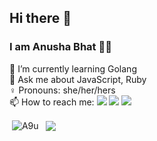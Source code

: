 ## Hi there 👋

### I am Anusha Bhat :woman_technologist:
🌱 I’m currently learning Golang <br>
💬 Ask me about JavaScript, Ruby <br>
:female_sign:  Pronouns:  she/her/hers <br>
  📫 How to reach me: 
      <a href= "https://twitter.com/alien_billi"><img src="https://img.icons8.com/material-outlined/30/000000/twitter.png"/></a>
      <a href= "https://dev.to/anusha_bhat"><img src="https://img.icons8.com/windows/32/000000/dev.png"/></a>
      <a href= "https://www.linkedin.com/in/anusha-bhat-813b4988/"><img src="https://img.icons8.com/material-outlined/30/000000/linkedin.png"/></a>
      
<p>&nbsp;<img align="center" src="https://github-readme-stats.vercel.app/api?username=A9u&show_icons=true&theme=blueberry&count_private=true" alt="A9u" /> &nbsp; <img align="center" src="https://github-readme-stats.vercel.app/api/top-langs/?username=A9u&theme=blueberry&langs_count=4"></p>

<!--
**A9u/A9u** is a ✨ _special_ ✨ repository because its `README.md` (this file) appears on your GitHub profile.

Here are some ideas to get you started:

- 🔭 I’m currently working on ...
- 🌱 I’m currently learning ...
- 👯 I’m looking to collaborate on ...
- 🤔 I’m looking for help with ...
- 
- 📫 How to reach me: ...
- 😄 Pronouns: ...
- ⚡ Fun fact: ...
-->
